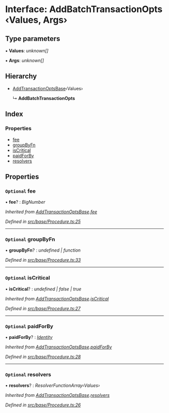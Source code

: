 # Interface: AddBatchTransactionOpts ‹**Values, Args**›

## Type parameters

▪ **Values**: *unknown[]*

▪ **Args**: *unknown[]*

## Hierarchy

* [AddTransactionOptsBase](addtransactionoptsbase.md)‹Values›

  ↳ **AddBatchTransactionOpts**

## Index

### Properties

* [fee](addbatchtransactionopts.md#optional-fee)
* [groupByFn](addbatchtransactionopts.md#optional-groupbyfn)
* [isCritical](addbatchtransactionopts.md#optional-iscritical)
* [paidForBy](addbatchtransactionopts.md#optional-paidforby)
* [resolvers](addbatchtransactionopts.md#optional-resolvers)

## Properties

### `Optional` fee

• **fee**? : *BigNumber*

*Inherited from [AddTransactionOptsBase](addtransactionoptsbase.md).[fee](addtransactionoptsbase.md#optional-fee)*

*Defined in [src/base/Procedure.ts:25](https://github.com/PolymathNetwork/polymesh-sdk/blob/108d588b/src/base/Procedure.ts#L25)*

___

### `Optional` groupByFn

• **groupByFn**? : *undefined | function*

*Defined in [src/base/Procedure.ts:33](https://github.com/PolymathNetwork/polymesh-sdk/blob/108d588b/src/base/Procedure.ts#L33)*

___

### `Optional` isCritical

• **isCritical**? : *undefined | false | true*

*Inherited from [AddTransactionOptsBase](addtransactionoptsbase.md).[isCritical](addtransactionoptsbase.md#optional-iscritical)*

*Defined in [src/base/Procedure.ts:27](https://github.com/PolymathNetwork/polymesh-sdk/blob/108d588b/src/base/Procedure.ts#L27)*

___

### `Optional` paidForBy

• **paidForBy**? : *[Identity](../classes/identity.md)*

*Inherited from [AddTransactionOptsBase](addtransactionoptsbase.md).[paidForBy](addtransactionoptsbase.md#optional-paidforby)*

*Defined in [src/base/Procedure.ts:28](https://github.com/PolymathNetwork/polymesh-sdk/blob/108d588b/src/base/Procedure.ts#L28)*

___

### `Optional` resolvers

• **resolvers**? : *ResolverFunctionArray‹Values›*

*Inherited from [AddTransactionOptsBase](addtransactionoptsbase.md).[resolvers](addtransactionoptsbase.md#optional-resolvers)*

*Defined in [src/base/Procedure.ts:26](https://github.com/PolymathNetwork/polymesh-sdk/blob/108d588b/src/base/Procedure.ts#L26)*
